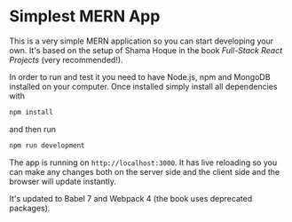 # Simplest MERN App

This is a very simple MERN application so you can start developing your own. It's based on the setup of Shama Hoque in the book *Full-Stack React Projects* (very recommended!). 

In order to run and test it you need to have Node.js, npm and MongoDB installed on your computer. Once installed simply install all dependencies with

```bash
npm install
```

and then run 

```bash
npm run development
```

The app is running on `http://localhost:3000`. It has live reloading so you can make any changes both on the server side and the client side and the browser will update instantly. 

It's updated to Babel 7 and Webpack 4 (the book uses deprecated packages). 